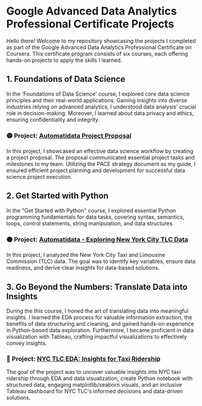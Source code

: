 # Google Advanced Data Analytics Professional Certificate Projects

Hello there! Welcome to my repository showcasing the projects I completed as part of the Google Advanced Data Analytics Professional Certificate on Coursera. This certificate program consists of six courses, each offering hands-on projects to apply the skills I learned.

## 1. Foundations of Data Science

In the 'Foundations of Data Science' course, I explored core data science principles and their real-world applications. Gaining insights into diverse industries relying on advanced analytics, I understood data analysis' crucial role in decision-making. Moreover, I learned about data privacy and ethics, ensuring confidentiality and integrity.

### 🟡  Project: [Automatidata Project Proposal](./Automatidata-Project-Proposal.pdf)
In this project, I showcased an effective data science workflow by creating a project proposal. The proposal communicated essential project tasks and milestones to my team. Utilizing the PACE strategy document as my guide, I ensured efficient project planning and development for successful data science project execution.

## 2. Get Started with Python

In the "Get Started with Python" course, I explored essential Python programming fundamentals for data tasks, covering syntax, semantics, loops, control statements, string manipulation, and data structures.

### 🟠  Project: [Automatidata - Exploring New York City TLC Data](./Automatidata_NYC_TLC)
In this project, I analyzed the New York City Taxi and Limousine Commission (TLC) data. The goal was to identify key variables, ensure data readiness, and derive clear insights for data-based solutions. 

## 3. Go Beyond the Numbers: Translate Data into Insights

During the this course, I honed the art of translating data into meaningful insights. I learned the EDA process for valuable information extraction, the benefits of data structuring and cleaning, and gained hands-on experience in Python-based data exploration. Furthermore, I became proficient in data visualization with Tableau, crafting impactful visualizations to effectively convey insights.

### 🔴  Project: [NYC TLC EDA: Insights for Taxi Ridership](./NYC_TLC_Data_Exploration_Project)

The goal of the project was to uncover valuable insights into NYC taxi ridership through EDA and data visualization, create Python notebook with structured data, engaging matplotlib/seaborn visuals, and an inclusive Tableau dashboard for NYC TLC's informed decisions and data-driven solutions.



